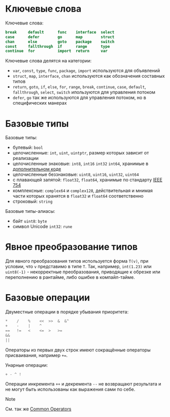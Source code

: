 # Ключевые слова

Ключевые слова:
```go
break     default      func    interface  select
case      defer        go      map        struct
chan      else         goto    package    switch
const     fallthrough  if      range      type
continue  for          import  return     var
```

Ключевые слова делятся на категории:
- `var`, `const`, `type`, `func`, `package`, `import` используются для объявлений
- `struct`, `map`, `interface`, `chan` используются как обозначения составных типов
- `return`, `goto`, `if`, `else`, `for`, `range`, `break`, `continue`, `case`, `default`, `fallthrough`, `select`, `switch` ипользуются для управления потоком
- `defer`, `go` так же используются для управления потоком, но в специфических манерах

# Базовые типы
Базовые типы:
- булевый: `bool`
- целочисленные: `int`, `uint`, `uintptr`, размер которых зависит от реализации
- целочисленные знаковые: `int8`, `int16` `int32` `int64`, хранимые в [дополнительном коде](https://en.wikipedia.org/wiki/Two%27s_complement)
- целочисленные беззнаковые: `uint8`, `uint16`, `uint32`, `uint64`
- с плавающей запятой: `float32`, `float64`, хранимые по стандарту [IEEE 754](https://ru.wikipedia.org/wiki/IEEE_754)
- комплексные: `complex64` и `complex128`, действительная и мнимая части которых хранятся в `float32` и `float64` соответственно
- строковый: `string`

Базовые типы-алиасы:
- байт `uint8`: `byte`
- символ Unicode `int32`: `rune`
# Явное преобразование типов
Для явного преобразования типов используется форма `T(v)`, при условии, что `v` представимо в типе `T`. Так, например, `int(1.23)` или `uint8(-1)` - некорректные преобразования, приводящие к обрезке или переполнению в рантайме, либо ошибке в компайл-тайме.
# Базовые операции
Двуместные операции в порядке убывания приоритета:
```go
*    /    %    <<  >>  &  &^
+    -    |    ^
==   !=   <    <=  >   >=
&&
||
```
Операторы из первых двух строк имеют сокращённые операторы присваивания, например `+=`.

Унарные операции:
```go
+ - ^ !
```

 Операции инкремента `++` и декремента `--` не возвращают результата и не могут быть использованы как выражения сами по себе.

>[!NOTE]
>См. так же [Common Operators](https://go101.org/article/operators.html)
